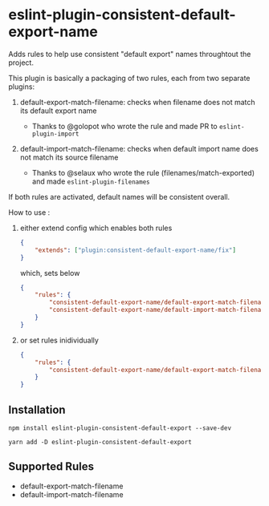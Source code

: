 # eslint-plugin-consistent-default-export-name

Adds rules to help use consistent "default export" names throughtout the project.

This plugin is basically a packaging of two rules, each from two separate plugins:

1. default-export-match-filename: checks when filename does not match its default export name

    - Thanks to @golopot who wrote the rule and made PR to `eslint-plugin-import`

2. default-import-match-filename: checks when default import name does not match its source filename
    - Thanks to @selaux who wrote the rule (filenames/match-exported) and made `eslint-plugin-filenames`

If both rules are activated, default names will be consistent overall.

How to use :

1. either extend config which enables both rules

    ```json
    {
        "extends": ["plugin:consistent-default-export-name/fix"]
    }
    ```

    which, sets below

    ```json
    {
        "rules": {
            "consistent-default-export-name/default-export-match-filename": "error",
            "consistent-default-export-name/default-import-match-filename": "error"
        }
    }
    ```

2. or set rules inidividually

    ```json
    {
        "rules": {
            "consistent-default-export-name/default-export-match-filename": "error",
        }
    }
    ```

## Installation

```shell
npm install eslint-plugin-consistent-default-export --save-dev
```

```shell
yarn add -D eslint-plugin-consistent-default-export
```

## Supported Rules

- default-export-match-filename
- default-import-match-filename
